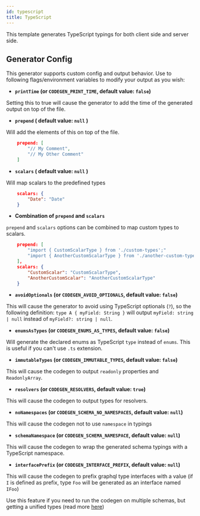 ```yaml
---
id: typescript
title: TypeScript
---
```


This template generates TypeScript typings for both client side and server side.

## Generator Config

This generator supports custom config and output behavior. Use to following flags/environment variables to modify your output as you wish:

- **`printTime` (or `CODEGEN_PRINT_TIME`, default value: `false`)**

Setting this to true will cause the generator to add the time of the generated output on top of the file.

- **`prepend` ( default value: `null` )**

Will add the elements of this on top of the file.

```json
    prepend: [
        "// My Comment",
        "// My Other Comment"
    ]
```

- **`scalars` ( default value: `null` )**

Will map scalars to the predefined types

```json
    scalars: {
        "Date": "Date"
    }
```

- **Combination of `prepend` and `scalars`**

`prepend` and `scalars` options can be combined to map custom types to scalars.

```json
    prepend: [
        "import { CustomScalarType } from './custom-types';"
        "import { AnotherCustomScalarType } from './another-custom-types';"
    ],
    scalars: {
        "CustomScalar": "CustomScalarType",
        "AnotherCustomScalar": "AnotherCustomScalarType"
    }
```

- **`avoidOptionals` (or `CODEGEN_AVOID_OPTIONALS`, default value: `false`)**

This will cause the generator to avoid using TypeScript optionals (`?`), so the following definition: `type A { myField: String }` will output `myField: string | null` instead of `myField?: string | null`.

- **`enumsAsTypes` (or `CODEGEN_ENUMS_AS_TYPES`, default value: `false`)**

Will generate the declared enums as TypeScript `type` instead of `enums`. This is useful if you can't use `.ts` extension.

- **`immutableTypes` (or `CODEGEN_IMMUTABLE_TYPES`, default value: `false`)**

This will cause the codegen to output `readonly` properties and `ReadonlyArray`.

- **`resolvers` (or `CODEGEN_RESOLVERS`, default value: `true`)**

This will cause the codegen to output types for resolvers.

- **`noNamespaces` (or `CODEGEN_SCHEMA_NO_NAMESPACES`, default value: `null`)**

This will cause the codegen not to use `namespace` in typings

- **`schemaNamespace` (or `CODEGEN_SCHEMA_NAMESPACE`, default value: `null`)**

This will cause the codegen to wrap the generated schema typings with a TypeScript namespace.

- **`interfacePrefix` (or `CODEGEN_INTERFACE_PREFIX`, default value: `null`)**

This will cause the codegen to prefix graphql type interfaces with a value (if `I` is defined as prefix, type `Foo` will be generated as an interface named `IFoo`)

Use this feature if you need to run the codegen on multiple schemas, but getting a unified types (read more [here](https://www.typescriptlang.org/docs/handbook/declaration-merging.html))
